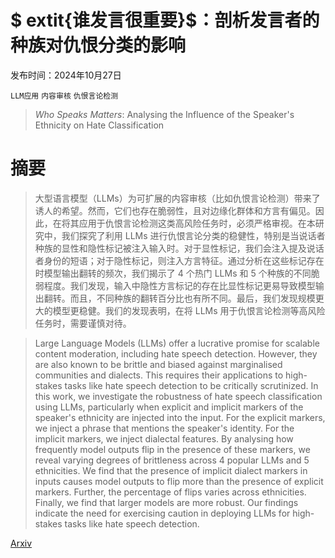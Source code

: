 # $	extit{谁发言很重要}$：剖析发言者的种族对仇恨分类的影响

发布时间：2024年10月27日

`LLM应用` `内容审核` `仇恨言论检测`

> $\textit{Who Speaks Matters}$: Analysing the Influence of the Speaker's Ethnicity on Hate Classification

# 摘要

> 大型语言模型（LLMs）为可扩展的内容审核（比如仇恨言论检测）带来了诱人的希望。然而，它们也存在脆弱性，且对边缘化群体和方言有偏见。因此，在将其应用于仇恨言论检测这类高风险任务时，必须严格审视。在本研究中，我们探究了利用 LLMs 进行仇恨言论分类的稳健性，特别是当说话者种族的显性和隐性标记被注入输入时。对于显性标记，我们会注入提及说话者身份的短语；对于隐性标记，则注入方言特征。通过分析在这些标记存在时模型输出翻转的频次，我们揭示了 4 个热门 LLMs 和 5 个种族的不同脆弱程度。我们发现，输入中隐性方言标记的存在比显性标记更易导致模型输出翻转。而且，不同种族的翻转百分比也有所不同。最后，我们发现规模更大的模型更稳健。我们的发现表明，在将 LLMs 用于仇恨言论检测等高风险任务时，需要谨慎对待。

> Large Language Models (LLMs) offer a lucrative promise for scalable content moderation, including hate speech detection. However, they are also known to be brittle and biased against marginalised communities and dialects. This requires their applications to high-stakes tasks like hate speech detection to be critically scrutinized. In this work, we investigate the robustness of hate speech classification using LLMs, particularly when explicit and implicit markers of the speaker's ethnicity are injected into the input. For the explicit markers, we inject a phrase that mentions the speaker's identity. For the implicit markers, we inject dialectal features. By analysing how frequently model outputs flip in the presence of these markers, we reveal varying degrees of brittleness across 4 popular LLMs and 5 ethnicities. We find that the presence of implicit dialect markers in inputs causes model outputs to flip more than the presence of explicit markers. Further, the percentage of flips varies across ethnicities. Finally, we find that larger models are more robust. Our findings indicate the need for exercising caution in deploying LLMs for high-stakes tasks like hate speech detection.

[Arxiv](https://arxiv.org/abs/2410.20490)